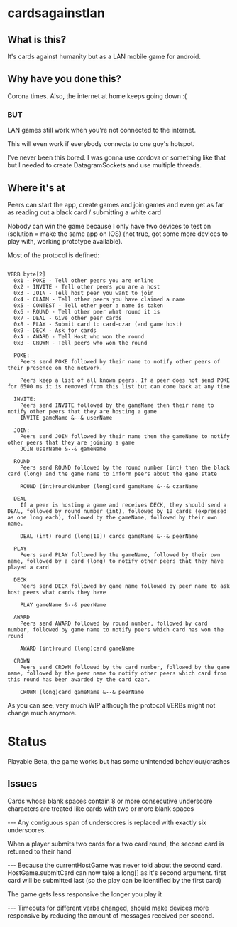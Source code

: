 # cardsagainstlan

## What is this?

It's cards against humanity but as a LAN mobile game for android.

## Why have you done this?

Corona times. Also, the internet at home keeps going down :(

### BUT

LAN games still work when you're not connected to the internet.

This will even work if everybody connects to one guy's hotspot.

I've never been this bored. I was gonna use cordova or something like that but I needed to create DatagramSockets and use multiple threads.


## Where it's at

Peers can start the app, create games and join games and even get as far as reading out a black card / submitting a white card

Nobody can win the game because I only have two devices to test on (solution = make the same app on IOS) (not true, got some more devices to play with, working prototype available).

Most of the protocol is defined:


```

VERB byte[2]
  0x1 - POKE - Tell other peers you are online
  0x2 - INVITE - Tell other peers you are a host
  0x3 - JOIN - Tell host peer you want to join
  0x4 - CLAIM - Tell other peers you have claimed a name
  0x5 - CONTEST - Tell other peer a name is taken
  0x6 - ROUND - Tell other peer what round it is
  0x7 - DEAL - Give other peer cards
  0x8 - PLAY - Submit card to card-czar (and game host)
  0x9 - DECK - Ask for cards
  0xA - AWARD - Tell Host who won the round
  0xB - CROWN - Tell peers who won the round

  POKE:
    Peers send POKE followed by their name to notify other peers of their presence on the network.

    Peers keep a list of all known peers. If a peer does not send POKE for 6500 ms it is removed from this list but can come back at any time

  INVITE:
    Peers send INVITE followed by the gameName then their name to notify other peers that they are hosting a game
    INVITE gameName &--& userName

  JOIN:
    Peers send JOIN followed by their name then the gameName to notify other peers that they are joining a game
    JOIN userName &--& gameName

  ROUND
    Peers send ROUND followed by the round number (int) then the black card (long) and the game name to inform peers about the game state

    ROUND (int)roundNumber (long)card gameName &--& czarName

  DEAL
    If a peer is hosting a game and receives DECK, they should send a DEAL, followed by round number (int), followed by 10 cards (expressed as one long each), followed by the gameName, followed by their own name.

    DEAL (int) round (long[10]) cards gameName &--& peerName

  PLAY
    Peers send PLAY followed by the gameName, followed by their own name, followed by a card (long) to notify other peers that they have played a card

  DECK
    Peers send DECK followed by game name followed by peer name to ask host peers what cards they have

    PLAY gameName &--& peerName

  AWARD
    Peers send AWARD followed by round number, followed by card number, followed by game name to notify peers which card has won the round

    AWARD (int)round (long)card gameName

  CROWN
    Peers send CROWN followed by the card number, followed by the game name, followed by the peer name to notify other peers which card from this round has been awarded by the card czar.

    CROWN (long)card gameName &--& peerName

```

As you can see, very much WIP although the protocol VERBs might not change much anymore.

# Status

Playable Beta, the game works but has some unintended behaviour/crashes

## Issues

Cards whose blank spaces contain 8 or more consecutive underscore characters are treated like cards with two or more blank spaces

--- Any contiguous span of underscores is replaced with exactly six underscores.

When a player submits two cards for a two card round, the second card is returned to their hand

--- Because the currentHostGame was never told about the second card. HostGame.submitCard can now take a long[] as it's second argument. first card will be submitted last (so the play can be identified by the first card)


The game gets less responsive the longer you play it

--- Timeouts for different verbs changed, should make devices more responsive by reducing the amount of messages received per second.
